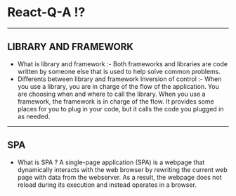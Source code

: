 # React-Q-A ⁉
---------
LIBRARY AND FRAMEWORK
---------
- What is library and framework :- 
     Both frameworks and libraries are code written by someone else that is used to help solve common problems.
- Differents between library and framework
     Inversion of control :- When you use a library, you are in charge of the flow of the application. You are choosing when and where to call the library. When you use a framework, the framework is in charge of the flow. It provides some places for you to plug in your code, but it calls the code you plugged in as needed.
---------
SPA
---------
- What is SPA ?
     A single-page application (SPA) is a webpage that dynamically interacts with the web browser by rewriting the current web page with data from   the webserver. As a result, the webpage does not reload during its execution and instead operates in a browser. 
